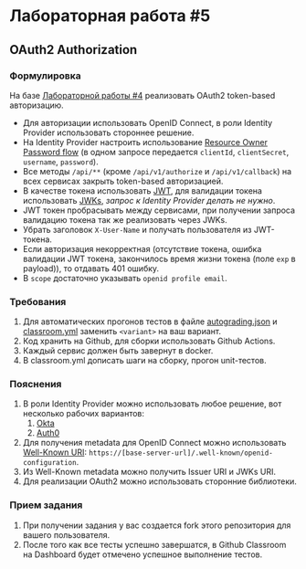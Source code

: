 # Лабораторная работа #5

## OAuth2 Authorization

### Формулировка

На базе [Лабораторной работы #4](https://github.com/bmstu-rsoi/lab2-template) реализовать OAuth2 token-based
авторизацию.

* Для авторизации использовать OpenID Connect, в роли Identity Provider использовать стороннее решение.
* На Identity Provider настроить
  использование [Resource Owner Password flow](https://auth0.com/docs/authorization/flows/resource-owner-password-flow)
  (в одном запросе передается `clientId`, `clientSecret`, `username`, `password`).
* Все методы `/api/**` (кроме `/api/v1/authorize` и `/api/v1/callback`) на всех сервисах закрыть token-based
  авторизацией.
* В качестве токена использовать [JWT](https://jwt.io/introduction), для валидации токена
  использовать [JWKs](https://auth0.com/docs/security/tokens/json-web-tokens/json-web-key-sets), _запрос к Identity
  Provider делать не нужно_.
* JWT токен пробрасывать между сервисами, при получении запроса валидацию токена так же реализовать через JWKs.
* Убрать заголовок `X-User-Name` и получать пользователя из JWT-токена.
* Если авторизация некорректная (отсутствие токена, ошибка валидации JWT токена, закончилось время жизни токена
  (поле `exp` в payload)), то отдавать 401 ошибку.
* В `scope` достаточно указывать `openid profile email`.

### Требования

1. Для автоматических прогонов тестов в файле [autograding.json](.github/classroom/autograding.json)
   и [classroom.yml](.github/workflows/classroom.yml) заменить `<variant>` на ваш вариант.
1. Код хранить на Github, для сборки использовать Github Actions.
1. Каждый сервис должен быть завернут в docker.
1. В classroom.yml дописать шаги на сборку, прогон unit-тестов.

### Пояснения

1. В роли Identity Provider можно использовать любое решение, вот несколько рабочих вариантов:
    1. [Okta](https://developer.okta.com/docs/guides/)
    2. [Auth0](https://auth0.com/developers)
2. Для получения metadata для OpenID Connect можно
   использовать [Well-Known URI](https://auth0.com/docs/security/tokens/json-web-tokens/locate-json-web-key-sets):
   `https://[base-server-url]/.well-known/openid-configuration`.
3. Из Well-Known metadata можно получить Issuer URI и JWKs URI.
4. Для реализации OAuth2 можно использовать сторонние библиотеки.

### Прием задания

1. При получении задания у вас создается fork этого репозитория для вашего пользователя.
2. После того как все тесты успешно завершатся, в Github Classroom на Dashboard будет отмечено успешное выполнение
   тестов.
